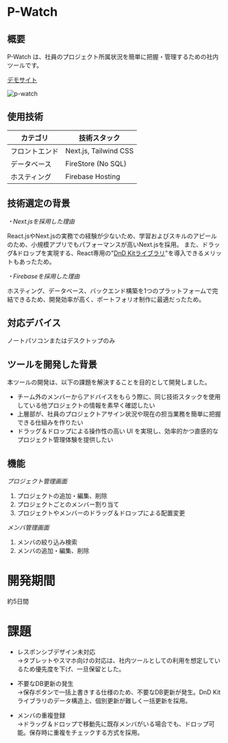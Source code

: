 # P-Watch

## 概要

P-Watch は、社員のプロジェクト所属状況を簡単に把握・管理するための社内ツールです。

[デモサイト](https://project-watch-37eee.firebaseapp.com)

![p-watch](https://github.com/user-attachments/assets/e8efc151-4cf8-4a42-9897-76b167eceb74)

## 使用技術

| カテゴリ       | 技術スタック          |
| -------------- | --------------------- |
| フロントエンド | Next.js, Tailwind CSS |
| データベース   | FireStore (No SQL)    |
| ホスティング   | Firebase Hosting      |

## 技術選定の背景

_・Next.jsを採用した理由_

React.jsやNext.jsの実務での経験が少ないため、学習およびスキルのアピールのため、小規模アプリでもパフォーマンスが高いNext.jsを採用。
また、ドラッグ&ドロップを実現する、React専用の"[DnD Kitライブラリ](https://dndkit.com/)"を導入できるメリットもあったため。

_・Firebaseを採用した理由_

ホスティング、データベース、バックエンド構築を1つのプラットフォームで完結できるため、開発効率が高く、ポートフォリオ制作に最適だったため。

## 対応デバイス

ノートパソコンまたはデスクトップのみ

## ツールを開発した背景

本ツールの開発は、以下の課題を解決することを目的として開発しました。

- チーム外のメンバーからアドバイスをもらう際に、同じ技術スタックを使用している他プロジェクトの情報を素早く確認したい
- 上層部が、社員のプロジェクトアサイン状況や現在の担当業務を簡単に把握できる仕組みを作りたい
- ドラッグ＆ドロップによる操作性の高い UI を実現し、効率的かつ直感的なプロジェクト管理体験を提供したい

## 機能

_プロジェクト管理画面_

1. プロジェクトの追加・編集、削除
1. プロジェクトごとのメンバー割り当て
1. プロジェクトやメンバーのドラッグ＆ドロップによる配置変更

_メンバ管理画面_

1. メンバの絞り込み検索
1. メンバの追加・編集、削除

# 開発期間
約5日間

# 課題
- レスポンシブデザイン未対応  
→タブレットやスマホ向けの対応は、社内ツールとしての利用を想定しているため優先度を下げ、一旦保留とした。

- 不要なDB更新の発生  
→保存ボタンで一括上書きする仕様のため、不要なDB更新が発生。DnD Kitライブラリのデータ構造上、個別更新が難しく一括更新を採用。
  
- メンバの重複登録  
→ドラッグ＆ドロップで移動先に既存メンバがいる場合でも、ドロップ可能。保存時に重複をチェックする方式を採用。
